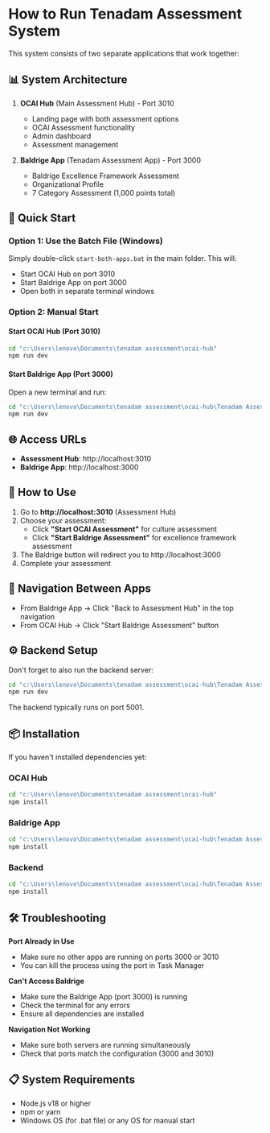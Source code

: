 # How to Run Tenadam Assessment System

This system consists of two separate applications that work together:

## 📊 System Architecture

1. **OCAI Hub** (Main Assessment Hub) - Port 3010
   - Landing page with both assessment options
   - OCAI Assessment functionality
   - Admin dashboard
   - Assessment management

2. **Baldrige App** (Tenadam Assessment App) - Port 3000
   - Baldrige Excellence Framework Assessment
   - Organizational Profile
   - 7 Category Assessment (1,000 points total)

## 🚀 Quick Start

### Option 1: Use the Batch File (Windows)
Simply double-click `start-both-apps.bat` in the main folder. This will:
- Start OCAI Hub on port 3010
- Start Baldrige App on port 3000
- Open both in separate terminal windows

### Option 2: Manual Start

#### Start OCAI Hub (Port 3010)
```bash
cd "c:\Users\lenovo\Documents\tenadam assessment\ocai-hub"
npm run dev
```

#### Start Baldrige App (Port 3000)
Open a new terminal and run:
```bash
cd "c:\Users\lenovo\Documents\tenadam assessment\ocai-hub\Tenadam Assessment App\tenadam-assessment-app\frontend"
npm run dev
```

## 🌐 Access URLs

- **Assessment Hub**: http://localhost:3010
- **Baldrige App**: http://localhost:3000

## 📝 How to Use

1. Go to **http://localhost:3010** (Assessment Hub)
2. Choose your assessment:
   - Click **"Start OCAI Assessment"** for culture assessment
   - Click **"Start Baldrige Assessment"** for excellence framework assessment
3. The Baldrige button will redirect you to http://localhost:3000
4. Complete your assessment

## 🔄 Navigation Between Apps

- From Baldrige App → Click "Back to Assessment Hub" in the top navigation
- From OCAI Hub → Click "Start Baldrige Assessment" button

## ⚙️ Backend Setup

Don't forget to also run the backend server:

```bash
cd "c:\Users\lenovo\Documents\tenadam assessment\ocai-hub\Tenadam Assessment App\tenadam-assessment-app\backend"
npm run dev
```

The backend typically runs on port 5001.

## 📦 Installation

If you haven't installed dependencies yet:

### OCAI Hub
```bash
cd "c:\Users\lenovo\Documents\tenadam assessment\ocai-hub"
npm install
```

### Baldrige App
```bash
cd "c:\Users\lenovo\Documents\tenadam assessment\ocai-hub\Tenadam Assessment App\tenadam-assessment-app\frontend"
npm install
```

### Backend
```bash
cd "c:\Users\lenovo\Documents\tenadam assessment\ocai-hub\Tenadam Assessment App\tenadam-assessment-app\backend"
npm install
```

## 🛠️ Troubleshooting

**Port Already in Use**
- Make sure no other apps are running on ports 3000 or 3010
- You can kill the process using the port in Task Manager

**Can't Access Baldrige**
- Make sure the Baldrige App (port 3000) is running
- Check the terminal for any errors
- Ensure all dependencies are installed

**Navigation Not Working**
- Make sure both servers are running simultaneously
- Check that ports match the configuration (3000 and 3010)

## 📋 System Requirements

- Node.js v18 or higher
- npm or yarn
- Windows OS (for .bat file) or any OS for manual start
